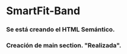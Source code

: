 # SmartFit-Band

### Se está creando el HTML Semántico.

### Creación de main section. "Realizada".
